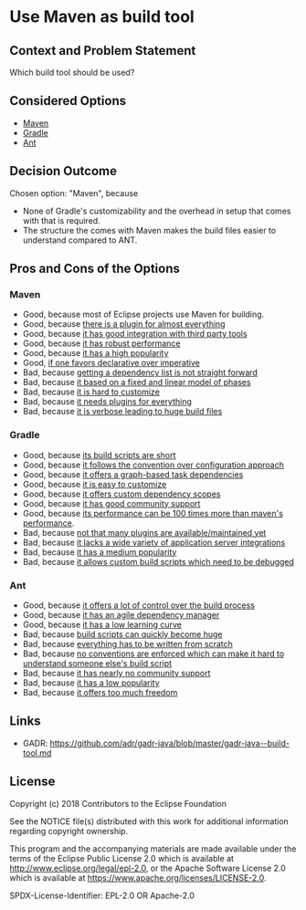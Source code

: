 # Use Maven as build tool

## Context and Problem Statement

Which build tool should be used?

## Considered Options

* [Maven](https://maven.apache.org/)
* [Gradle](https://gradle.org/)
* [Ant](https://ant.apache.org/)

## Decision Outcome

Chosen option: "Maven", because

* None of Gradle's customizability and the overhead in setup that comes with that is required.
* The structure the comes with Maven makes the build files easier to understand compared to ANT.

## Pros and Cons of the Options

### Maven

* Good, because most of Eclipse projects use Maven for building.
* Good, because [there is a plugin for almost everything](https://www.slant.co/versus/2107/11592/~apache-maven_vs_gradle)
* Good, because [it has good integration with third party tools](http://pages.zeroturnaround.com/rs/zeroturnaround/images/java-build-tools-part-2.pdf)
* Good, because [it has robust performance](http://pages.zeroturnaround.com/rs/zeroturnaround/images/java-build-tools-part-2.pdf)
* Good, because [it has a high popularity](http://pages.zeroturnaround.com/rs/zeroturnaround/images/java-build-tools-part-2.pdf)
* Good, [if one favors declarative over imperative](https://www.slant.co/versus/2107/11592/~apache-maven_vs_gradle)
* Bad, because [getting a dependency list is not straight forward](https://stackoverflow.com/q/1677473/873282)
* Bad, because [it based on a fixed and linear model of phases](https://dzone.com/articles/gradle-vs-maven)
* Bad, because [it is hard to customize](https://www.slant.co/versus/2107/11592/~apache-maven_vs_gradle)
* Bad, because [it needs plugins for everything](https://www.slant.co/versus/2107/11592/~apache-maven_vs_gradle)
* Bad, because [it is verbose leading to huge build files](https://technologyconversations.com/2014/06/18/build-tools/)

### Gradle

* Good, because [its build scripts are short](https://technologyconversations.com/2014/06/18/build-tools/)
* Good, because [it follows the convention over configuration approach](https://www.safaribooksonline.com/library/view/building-and-testing/9781449306816/ch04.html)
* Good, because [it offers a graph-based task dependencies](https://dzone.com/articles/gradle-vs-maven)
* Good, because [it is easy to customize](http://pages.zeroturnaround.com/rs/zeroturnaround/images/java-build-tools-part-2.pdf)
* Good, because [it offers custom dependency scopes](https://gradle.org/maven-vs-gradle/)
* Good, because [it has good community support](https://linuxhint.com/ant-vs-maven-vs-gradle/)
* Good, because [its performance can be 100 times more than maven's performance](https://gradle.org/gradle-vs-maven-performance/).
* Bad, because [not that many plugins are available/maintained yet](https://blog.philipphauer.de/moving-back-from-gradle-to-maven/)
* Bad, because [it lacks a wide variety of application server integrations](http://pages.zeroturnaround.com/rs/zeroturnaround/images/java-build-tools-part-2.pdf)
* Bad, because [it has a medium popularity](http://pages.zeroturnaround.com/rs/zeroturnaround/images/java-build-tools-part-2.pdf)
* Bad, because [it allows custom build scripts which need to be debugged](https://www.softwareyoga.com/10-reasons-why-we-chose-maven-over-gradle/)

### Ant

* Good, because [it offers a lot of control over the build process](https://technologyconversations.com/2014/06/18/build-tools/)
* Good, because [it has an agile dependency manager](https://blog.alejandrocelaya.com/2014/02/22/dependency-management-in-java-projects-with-ant-and-ivy/)
* Good, because [it has a low learning curve](https://technologyconversations.com/2014/06/18/build-tools/)
* Bad, because [build scripts can quickly become huge](https://technologyconversations.com/2014/06/18/build-tools/)
* Bad, because [everything has to be written from scratch](http://www.baeldung.com/ant-maven-gradle)
* Bad, because [no conventions are enforced which can make it hard to understand someone else's build script](http://www.baeldung.com/ant-maven-gradle)
* Bad, because [it has nearly no community support](http://pages.zeroturnaround.com/rs/zeroturnaround/images/java-build-tools-part-2.pdf)
* Bad, because [it has a low popularity](http://pages.zeroturnaround.com/rs/zeroturnaround/images/java-build-tools-part-2.pdf)
* Bad, because [it offers too much freedom](https://www.slant.co/versus/2106/2107/~apache-ant_vs_apache-maven)

## Links

* GADR: <https://github.com/adr/gadr-java/blob/master/gadr-java--build-tool.md>

## License

Copyright (c) 2018 Contributors to the Eclipse Foundation

See the NOTICE file(s) distributed with this work for additional
information regarding copyright ownership.

This program and the accompanying materials are made available under the
terms of the Eclipse Public License 2.0 which is available at
http://www.eclipse.org/legal/epl-2.0, or the Apache Software License 2.0
which is available at https://www.apache.org/licenses/LICENSE-2.0.

SPDX-License-Identifier: EPL-2.0 OR Apache-2.0
